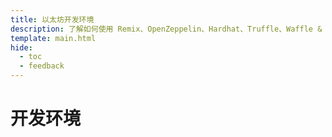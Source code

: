 ```yaml
---
title: 以太坊开发环境
description: 了解如何使用 Remix、OpenZeppelin、Hardhat、Truffle、Waffle & Mars 等以太坊工具在 Moonbeam 上开发 Solidity 智能合约。
template: main.html
hide:
  - toc
  - feedback
---
```


<h1 class='subsection-title'>开发环境</h1>
<div class='subsection-wrapper'></div>